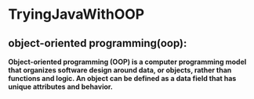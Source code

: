 # TryingJavaWithOOP
## object-oriented programming(oop):
<b> Object-oriented programming (OOP) is a computer programming model that organizes software design around data, or objects, rather than functions and logic. 
An object can be defined as a data field that has unique attributes and behavior. </b>

